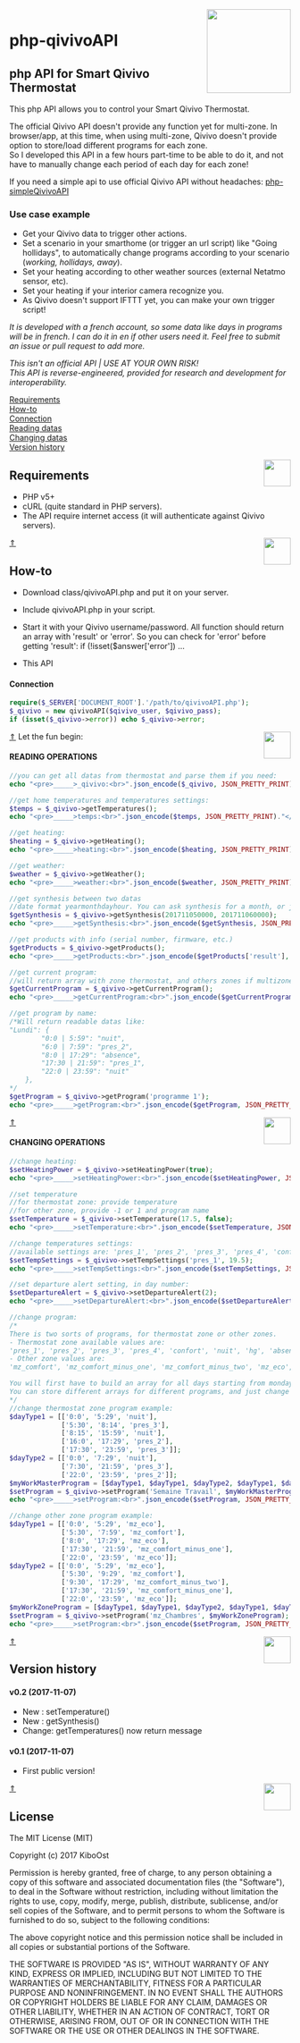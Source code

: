 <img align="right" src="/readmeAssets/qivivoAPI.jpg" width="150">

# php-qivivoAPI

## php API for Smart Qivivo Thermostat

This php API allows you to control your Smart Qivivo Thermostat.

The official Qivivo API doesn't provide any function yet for multi-zone.
In browser/app, at this time, when using multi-zone, Qivivo doesn't provide option to store/load different programs for each zone.<br />
So I developed this API in a few hours part-time to be able to do it, and not have to manually change each period of each day for each zone!<br />

If you need a simple api to use official Qivivo API without headaches: [php-simpleQivivoAPI](https://github.com/KiboOst/php-simpleQivivoAPI)

### Use case example
- Get your Qivivo data to trigger other actions.<br />
- Set a scenario in your smarthome (or trigger an url script) like "Going hollidays", to automatically change programs according to your scenario (*working, hollidays, away*).<br />
- Set your heating according to other weather sources (external Netatmo sensor, etc).<br />
- Set your heating if your interior camera recognize you.<br />
- As Qivivo doesn't support IFTTT yet, you can make your own trigger script!

*It is developed with a french account, so some data like days in programs will be in french. I can do it in en if other users need it. Feel free to submit an issue or pull request to add more.*

*This isn't an official API | USE AT YOUR OWN RISK!<br />
This API is reverse-engineered, provided for research and development for interoperability.*<br />

[Requirements](#requirements)<br />
[How-to](#how-to)<br />
[Connection](#connection)<br />
[Reading datas](#reading-operations)<br />
[Changing datas](#changing-operations)<br />
[Version history](#version-history)<br />

<img align="right" src="/readmeAssets/requirements.png" width="48">

## Requirements
- PHP v5+
- cURL (quite standard in PHP servers).
- The API require internet access (it will authenticate against Qivivo servers).

[&#8657;](#php-qivivoapi)
<img align="right" src="/readmeAssets/howto.png" width="48">
## How-to
- Download class/qivivoAPI.php and put it on your server.
- Include qivivoAPI.php in your script.
- Start it with your Qivivo username/password.
All function should return an array with 'result' or 'error'. So you can check for 'error' before getting 'result': if (!isset($answer['error']) ...

- This API

#### Connection

```php
require($_SERVER['DOCUMENT_ROOT'].'/path/to/qivivoAPI.php');
$_qivivo = new qivivoAPI($qivivo_user, $qivivo_pass);
if (isset($_qivivo->error)) echo $_qivivo->error;
```

[&#8657;](#php-qivivoapi)
Let the fun begin:
<img align="right" src="/readmeAssets/read.png" width="48">
#### READING OPERATIONS<br />

```php
//you can get all datas from thermostat and parse them if you need:
echo "<pre>_____>_qivivo:<br>".json_encode($_qivivo, JSON_PRETTY_PRINT)."</pre><br>";

//get home temperatures and temperatures settings:
$temps = $_qivivo->getTemperatures();
echo "<pre>_____>temps:<br>".json_encode($temps, JSON_PRETTY_PRINT)."</pre><br>";

//get heating:
$heating = $_qivivo->getHeating();
echo "<pre>_____>heating:<br>".json_encode($heating, JSON_PRETTY_PRINT)."</pre><br>";

//get weather:
$weather = $_qivivo->getWeather();
echo "<pre>_____>weather:<br>".json_encode($weather, JSON_PRETTY_PRINT)."</pre><br>";

//get synthesis between two datas
//date format yearmonthdayhour. You can ask synthesis for a month, or just one dey like this for example:
$getSynthesis = $_qivivo->getSynthesis(201711050000, 201711060000);
echo "<pre>_____>getSynthesis:<br>".json_encode($getSynthesis, JSON_PRETTY_PRINT)."</pre><br>";

//get products with info (serial number, firmware, etc.)
$getProducts = $_qivivo->getProducts();
echo "<pre>_____>getProducts:<br>".json_encode($getProducts['result'], JSON_PRETTY_PRINT)."</pre><br>";

//get current program:
//will return array with zone thermostat, and others zones if multizone is activated.
$getCurrentProgram = $_qivivo->getCurrentProgram();
echo "<pre>_____>getCurrentProgram:<br>".json_encode($getCurrentProgram, JSON_PRETTY_PRINT)."</pre><br>";

//get program by name:
/*Will return readable datas like:
"Lundi": {
        "0:0 | 5:59": "nuit",
        "6:0 | 7:59": "pres_2",
        "8:0 | 17:29": "absence",
        "17:30 | 21:59": "pres_1",
        "22:0 | 23:59": "nuit"
    },
*/
$getProgram = $_qivivo->getProgram('programme 1');
echo "<pre>_____>getProgram:<br>".json_encode($getProgram, JSON_PRETTY_PRINT)."</pre><br>";

```

[&#8657;](#php-qivivoapi)
<img align="right" src="/readmeAssets/set.png" width="48">
#### CHANGING OPERATIONS<br />

```php
//change heating:
$setHeatingPower = $_qivivo->setHeatingPower(true);
echo "<pre>_____>setHeatingPower:<br>".json_encode($setHeatingPower, JSON_PRETTY_PRINT)."</pre><br>";

//set temperature
//for thermostat zone: provide temperature
//for other zone, provide -1 or 1 and program name
$setTemperature = $_qivivo->setTemperature(17.5, false);
echo "<pre>_____>setTemperature:<br>".json_encode($setTemperature, JSON_PRETTY_PRINT)."</pre><br>";

//change temperatures settings:
//available settings are: 'pres_1', 'pres_2', 'pres_3', 'pres_4', 'confort', 'nuit', 'hg', 'absence'
$setTempSettings = $_qivivo->setTempSettings('pres_1', 19.5);
echo "<pre>_____>setTempSettings:<br>".json_encode($setTempSettings, JSON_PRETTY_PRINT)."</pre><br>";

//set departure alert setting, in day number:
$setDepartureAlert = $_qivivo->setDepartureAlert(2);
echo "<pre>_____>setDepartureAlert:<br>".json_encode($setDepartureAlert, JSON_PRETTY_PRINT)."</pre><br>";

//change program:
/*
There is two sorts of programs, for thermostat zone or other zones.
- Thermostat zone available values are:
'pres_1', 'pres_2', 'pres_3', 'pres_4', 'confort', 'nuit', 'hg', 'absence'
- Other zone values are:
'mz_comfort', 'mz_comfort_minus_one', 'mz_comfort_minus_two', 'mz_eco', 'mz_frost', 'mz_off'

You will first have to build an array for all days starting from monday, with periods and setting.
You can store different arrays for different programs, and just change them in a few seconds.
*/
//change thermostat zone program example:
$dayType1 = [['0:0', '5:29', 'nuit'],
             ['5:30', '8:14', 'pres_3'],
             ['8:15', '15:59', 'nuit'],
             ['16:0', '17:29', 'pres_2'],
             ['17:30', '23:59', 'pres_3']];
$dayType2 = [['0:0', '7:29', 'nuit'],
             ['7:30', '21:59', 'pres_3'],
             ['22:0', '23:59', 'pres_2']];
$myWorkMasterProgram = [$dayType1, $dayType1, $dayType2, $dayType1, $dayType1, $dayType2, $dayType2];
$setProgram = $_qivivo->setProgram('Semaine Travail', $myWorkMasterProgram);
echo "<pre>_____>setProgram:<br>".json_encode($setProgram, JSON_PRETTY_PRINT)."</pre><br>";

//change other zone program example:
$dayType1 = [['0:0', '5:29', 'mz_eco'],
             ['5:30', '7:59', 'mz_comfort'],
             ['8:0', '17:29', 'mz_eco'],
             ['17:30', '21:59', 'mz_comfort_minus_one'],
             ['22:0', '23:59', 'mz_eco']];
$dayType2 = [['0:0', '5:29', 'mz_eco'],
             ['5:30', '9:29', 'mz_comfort'],
             ['9:30', '17:29', 'mz_comfort_minus_two'],
             ['17:30', '21:59', 'mz_comfort_minus_one'],
             ['22:0', '23:59', 'mz_eco']];
$myWorkZoneProgram = [$dayType1, $dayType1, $dayType2, $dayType1, $dayType1, $dayType2, $dayType2];
$setProgram = $_qivivo->setProgram('mz_Chambres', $myWorkZoneProgram);
echo "<pre>_____>setProgram:<br>".json_encode($setProgram, JSON_PRETTY_PRINT)."</pre><br>";

```

[&#8657;](#php-qivivoapi)
<img align="right" src="/readmeAssets/changes.png" width="48">
## Version history

#### v0.2 (2017-11-07)
- New : setTemperature()
- New : getSynthesis()
- Change: getTemperatures() now return message

#### v0.1 (2017-11-07)
- First public version!

[&#8657;](#php-qivivoapi)
<img align="right" src="/readmeAssets/mit.png" width="48">
## License

The MIT License (MIT)

Copyright (c) 2017 KiboOst

Permission is hereby granted, free of charge, to any person obtaining a copy
of this software and associated documentation files (the "Software"), to deal
in the Software without restriction, including without limitation the rights
to use, copy, modify, merge, publish, distribute, sublicense, and/or sell
copies of the Software, and to permit persons to whom the Software is
furnished to do so, subject to the following conditions:

The above copyright notice and this permission notice shall be included in all
copies or substantial portions of the Software.

THE SOFTWARE IS PROVIDED "AS IS", WITHOUT WARRANTY OF ANY KIND, EXPRESS OR
IMPLIED, INCLUDING BUT NOT LIMITED TO THE WARRANTIES OF MERCHANTABILITY,
FITNESS FOR A PARTICULAR PURPOSE AND NONINFRINGEMENT. IN NO EVENT SHALL THE
AUTHORS OR COPYRIGHT HOLDERS BE LIABLE FOR ANY CLAIM, DAMAGES OR OTHER
LIABILITY, WHETHER IN AN ACTION OF CONTRACT, TORT OR OTHERWISE, ARISING FROM,
OUT OF OR IN CONNECTION WITH THE SOFTWARE OR THE USE OR OTHER DEALINGS IN THE
SOFTWARE.
